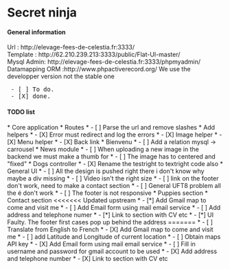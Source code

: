 <h1>Secret ninja</h1>

<h4>General information</h4>
Url : http://elevage-fees-de-celestia.fr:3333/<br />
Template : http://62.210.239.213:3333/public/Flat-UI-master/<br />
Mysql Admin: http://elevage-fees-de-celestia.fr:3333/phpmyadmin/<br />
Datamapping ORM :http://www.phpactiverecord.org/ We use the developper version not the stable one

<pre>
 - [ ] To do.
 - [X] done.
</pre>

<h4>TODO list</h4>
  * Core application
    * Routes
      * - [ ] Parse the url and remove slashes
    *  Add helpers
      * - [X] Error must redirect and log the errors  
      * - [X] Image helper
      * - [X] Menu helper
      * - [X] Back link
  * Bienvenu
    * - [ ] Add a relation mysql -> carrousel
  * News module
    * - [ ] When uploading a new image in the backend we must make a thumb for 
    * - [ ] The image has to centered and "fixed"
  * Dogs controller
    * - [X] Rename the testright to textright code also
  * General UI
    * - [ ] All the design is pushed right there i don't know why maybe a div missing
    * - [ ] Video isn't the right size
    * - [ ] link on the footer don't work, need to make a contact section
    * - [ ] General UFT8 problem all the é don't work
    * - [ ] The footer is not responsive
  * Puppies section
  * Contact section
<<<<<<< Updated upstream
    * - [*] Add Gmail map to come and visit me
    * - [ ] Add Email form using mail email service
    * - [ ] Add address and telephone numer
    * - [*] Link to section with CV etc
    * - [*] UI Faulty. The footer first cases pop up behind the address
=======
    * - [ ]  Translate from English to French
    * - [X] Add Gmail map to come and visit me
    * - [ ] add Latitude and Longitude of current location
    * - [ ] Obtain maps API key
    * - [X] Add Email form using mail email service
    * - [ ] Fill in username and password for gmail account to be used
    * - [X] Add address and telephone number
    * - [X] Link to section with CV etc
